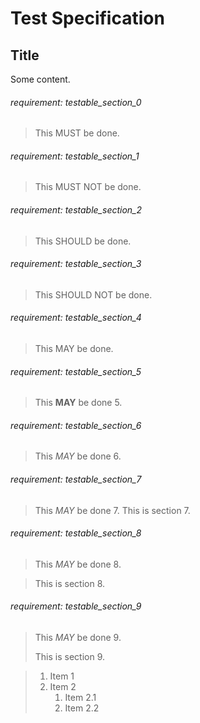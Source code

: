 # Test Specification

## Title

Some content.

###### requirement: testable_section_0

> This MUST be done.

###### requirement: testable_section_1

> This MUST NOT be done.

###### requirement: testable_section_2

> This SHOULD be done.

###### requirement: testable_section_3

> This SHOULD NOT be done.

###### requirement: testable_section_4

> This MAY be done.

###### requirement: testable_section_5

> This **MAY** be done 5.

###### requirement: testable_section_6

> This *MAY* be done 6.

###### requirement: testable_section_7

> This *MAY* be done 7.
> This is section 7.

###### requirement: testable_section_8

> This *MAY* be done 8.

> This is section 8.

###### requirement: testable_section_9

> This *MAY* be done 9.
>
> This is section 9.

> 1. Item 1
> 2. Item 2
>    1. Item 2.1
>    2. Item 2.2
